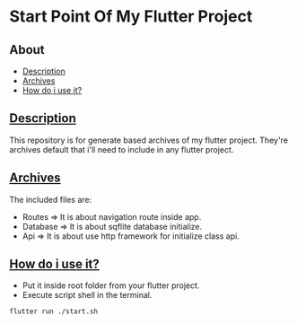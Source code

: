 # Start Point Of My Flutter Project

## About

- [Description](#breve-descrição)
- [Archives](#archives)
- [How do i use it?](#how-do-i-use-it)

## [Description](#about)

This repository is for generate based archives of my flutter project. They're archives default that i'll need to include in any flutter project.

## [Archives](#about)

The included files are:

- Routes => It is about navigation route inside app.
- Database => It is about sqflite database initialize.
- Api => It is about use http framework for initialize class api.

## [How do i use it?](#about)

- Put it inside root folder from your flutter project.
- Execute script shell in the terminal.

```sh
flutter run ./start.sh
```
